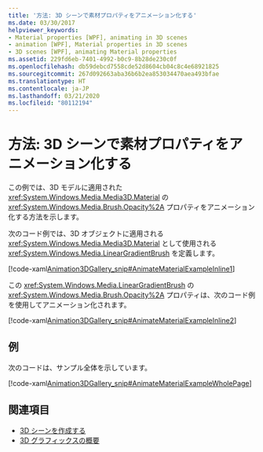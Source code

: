 ```yaml
---
title: '方法: 3D シーンで素材プロパティをアニメーション化する'
ms.date: 03/30/2017
helpviewer_keywords:
- Material properties [WPF], animating in 3D scenes
- animation [WPF], Material properties in 3D scenes
- 3D scenes [WPF], animating Material properties
ms.assetid: 229fd6eb-7401-4992-b0c9-8b28de230c0f
ms.openlocfilehash: db59debcd7558cde52d8604cb04c8c4e68921825
ms.sourcegitcommit: 267d092663aba36b6b2ea853034470aea493bfae
ms.translationtype: HT
ms.contentlocale: ja-JP
ms.lasthandoff: 03/21/2020
ms.locfileid: "80112194"
---
```

# <a name="how-to-animate-material-properties-in-a-3d-scene"></a>方法: 3D シーンで素材プロパティをアニメーション化する
この例では、3D モデルに適用された <xref:System.Windows.Media.Media3D.Material> の <xref:System.Windows.Media.Brush.Opacity%2A> プロパティをアニメーション化する方法を示します。  
  
 次のコード例では、3D オブジェクトに適用される <xref:System.Windows.Media.Media3D.Material> として使用される <xref:System.Windows.Media.LinearGradientBrush> を定義します。  
  
 [!code-xaml[Animation3DGallery_snip#AnimateMaterialExampleInline1](~/samples/snippets/csharp/VS_Snippets_Wpf/Animation3DGallery_snip/CS/AnimateMaterialExample.xaml#animatematerialexampleinline1)]  
  
 この <xref:System.Windows.Media.LinearGradientBrush> の <xref:System.Windows.Media.Brush.Opacity%2A> プロパティは、次のコード例を使用してアニメーション化されます。  
  
 [!code-xaml[Animation3DGallery_snip#AnimateMaterialExampleInline2](~/samples/snippets/csharp/VS_Snippets_Wpf/Animation3DGallery_snip/CS/AnimateMaterialExample.xaml#animatematerialexampleinline2)]  
  
## <a name="example"></a>例  
 次のコードは、サンプル全体を示しています。  
  
 [!code-xaml[Animation3DGallery_snip#AnimateMaterialExampleWholePage](~/samples/snippets/csharp/VS_Snippets_Wpf/Animation3DGallery_snip/CS/AnimateMaterialExample.xaml#animatematerialexamplewholepage)]  
  
## <a name="see-also"></a>関連項目

- [3D シーンを作成する](how-to-create-a-3-d-scene.md)
- [3D グラフィックスの概要](3-d-graphics-overview.md)
